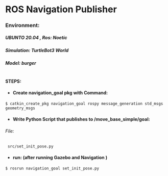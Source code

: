 # ROS Navigation Publisher 
  ### Environment: 
  ##### UBUNTO 20.04 , Ros: Noetic
  ##### Simulation: TurtleBot3 World 
  ##### Model: burger
 #
#### STEPS:

- #### Create navigation_goal pkg with Command:
````
$ catkin_create_pkg navigation_goal rospy message_generation std_msgs geometry_msgs
````
- #### Write Python Script that publishes to  /move_base_simple/goal:
###### File:
````
 src/set_init_pose.py
````
- #### run: (after running Gazebo and Navigation )
````
$ rosrun navigation_goal set_init_pose.py
````
  
